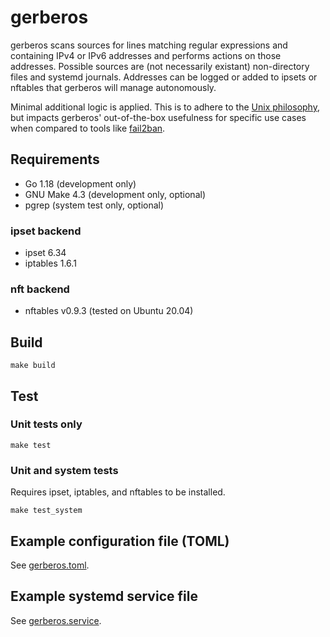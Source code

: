 # gerberos

gerberos scans sources for lines matching regular expressions and containing IPv4 or IPv6 addresses and performs actions on those addresses.
Possible sources are (not necessarily existant) non-directory files and systemd journals.
Addresses can be logged or added to ipsets or nftables that gerberos will manage autonomously.

Minimal additional logic is applied. This is to adhere to the [Unix philosophy](https://en.wikipedia.org/wiki/Unix_philosophy), but impacts gerberos' out-of-the-box usefulness for specific use cases when compared to tools like [fail2ban](https://github.com/fail2ban/fail2ban).

## Requirements

- Go 1.18 (development only)
- GNU Make 4.3 (development only, optional)
- pgrep (system test only, optional)

### ipset backend

- ipset 6.34
- iptables 1.6.1

### nft backend

- nftables v0.9.3 (tested on Ubuntu 20.04)

## Build

`make build`

## Test

### Unit tests only

`make test`

### Unit and system tests

Requires ipset, iptables, and nftables to be installed.

`make test_system`

## Example configuration file (TOML)

See [gerberos.toml](gerberos.toml).

## Example systemd service file

See [gerberos.service](gerberos.service).
